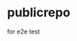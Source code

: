 # publicrepo
for e2e test

















































































































































































































































































































































































































































































































































































































































































































































































































































































































